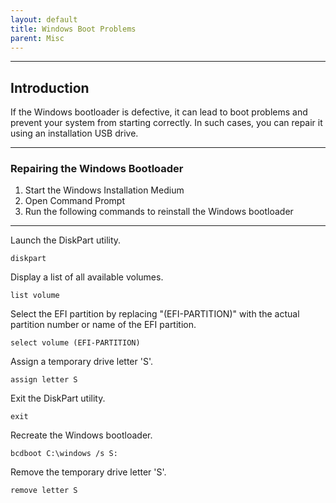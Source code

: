 ```yaml
---
layout: default
title: Windows Boot Problems
parent: Misc
---
```


______________________________________________________________________

## Introduction

If the Windows bootloader is defective, it can lead to boot problems and prevent your system from starting correctly. In such cases, you can repair it using an installation USB drive.

______________________________________________________________________

### Repairing the Windows Bootloader

1. Start the Windows Installation Medium
1. Open Command Prompt
1. Run the following commands to reinstall the Windows bootloader

______________________________________________________________________

Launch the DiskPart utility.

```
diskpart
```

Display a list of all available volumes.

```
list volume
```

Select the EFI partition by replacing "(EFI-PARTITION)" with the actual partition number or name of the EFI partition.

```
select volume (EFI-PARTITION)
```

Assign a temporary drive letter 'S'.

```
assign letter S
```

Exit the DiskPart utility.

```
exit
```

Recreate the Windows bootloader.

```
bcdboot C:\windows /s S:
```

Remove the temporary drive letter 'S'.

```
remove letter S
```

